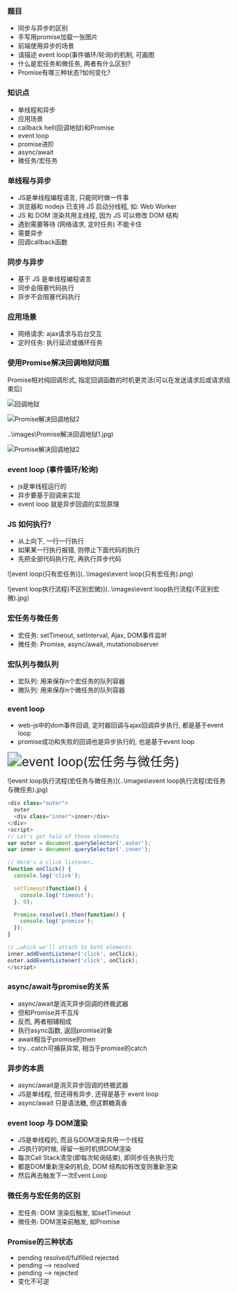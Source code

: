 ### 题目

- 同步与异步的区别
- 手写用promise加载一张图片
- 前端使用异步的场景
- 请描述 event loop(事件循环/轮询)的机制, 可画图
- 什么是宏任务和微任务, 两者有什么区别?
- Promise有哪三种状态?如何变化?

### 知识点

- 单线程和异步
- 应用场景
- callback hell(回调地狱)和Promise
- event loop
- promise进阶
- async/await
- 微任务/宏任务

### 单线程与异步

- JS是单线程编程语言, 只能同时做一件事
- 浏览器和 nodejs 已支持 JS 启动分线程, 如: Web Worker
- JS 和 DOM 渲染共用主线程, 因为 JS 可以修改 DOM 结构
- 遇到需要等待 (网络请求, 定时任务) 不能卡住
- 需要异步
- 回调callback函数

### 同步与异步

- 基于 JS 是单线程编程语言
- 同步会阻塞代码执行
- 异步不会阻塞代码执行

### 应用场景

- 网络请求: ajax请求与后台交互
- 定时任务: 执行延迟或循环任务

### 使用Promise解决回调地狱问题

Promise相对纯回调形式, 指定回调函数的时机更灵活(可以在发送请求后或请求结束后)

![回调地狱](..\images\回调地狱.jpg)

![Promise解决回调地狱2](..\images\Promise解决回调地狱1.jpg)



..\images\Promise解决回调地狱1.jpg)

![Promise解决回调地狱2](D:\work\面试精讲\code\review\images\Promise解决回调地狱2.jpg)



### event loop (事件循环/轮询)

- js是单线程运行的
- 异步要基于回调来实现
- event loop 就是异步回调的实现原理

### JS 如何执行?

- 从上向下, 一行一行执行
- 如果某一行执行报错, 则停止下面代码的执行
- 先把全部代码执行完, 再执行异步代码

![event loop(只有宏任务)](..\images\event loop(只有宏任务).png)



![event loop执行流程(不区别宏微)](..\images\event loop执行流程(不区别宏微).jpg)

### 宏任务与微任务

- 宏任务: setTimeout, setInterval, Ajax, DOM事件监听
- 微任务: Promise, async/await, mutationobserver

### 宏队列与微队列

- 宏队列: 用来保存n个宏任务的队列容器
- 微队列: 用来保存n个微任务的队列容器

### event loop

- web-js中的dom事件回调, 定时器回调与ajax回调异步执行, 都是基于event loop
- promise成功和失败的回调也是异步执行的, 也是基于event loop



<img src="..\images\event loop(宏任务与微任务).png" alt="event loop(宏任务与微任务)" style="zoom: 200%;" />



![event loop执行流程(宏任务与微任务)](..\images\event loop执行流程(宏任务与微任务).jpg)

```js
<div class="outer">
  outer
  <div class="inner">inner</div>
</div>
<script>
// Let's get hold of those elements
var outer = document.querySelector('.outer');
var inner = document.querySelector('.inner');

// Here's a click listener…
function onClick() {
  console.log('click');

  setTimeout(function() {
    console.log('timeout');
  }, 0); 

  Promise.resolve().then(function() {
    console.log('promise');
  });
}

// …which we'll attach to both elements
inner.addEventListener('click', onClick);
outer.addEventListener('click', onClick); 
</script>

```

### async/await与promise的关系

- async/await是消灭异步回调的终极武器
- 但和Promise并不互斥
- 反而, 两者相辅相成
- 执行async函数, 返回promise对象
- await相当于promise的then
- try...catch可捕获异常, 相当于promise的catch

### 异步的本质

- async/await是消灭异步回调的终极武器
- JS是单线程, 但还得有异步, 还得是基于 event loop
- async/await 只是语法糖, 但这颗糖真香



### event loop 与 DOM渲染

- JS是单线程的, 而且与DOM渲染共用一个线程
- JS执行的时候, 得留一些时机供DOM渲染
- 每次Call Stack清空(即每次轮询结束), 即同步任务执行完
- 都是DOM重新渲染的机会, DOM 结构如有改变则重新渲染
- 然后再去触发下一次Event Loop



### 微任务与宏任务的区别

- 宏任务: DOM 渲染后触发, 如setTimeout
- 微任务: DOM渲染前触发, 如Promise



### Promise的三种状态

- pending resolved/fulfilled rejected
- pending --> resolved
- pending --> rejected
- 变化不可逆

